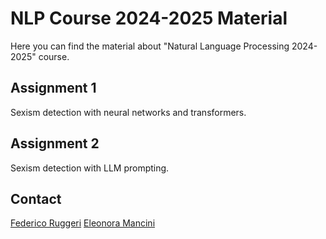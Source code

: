 # NLP Course 2024-2025 Material

Here you can find the material about "Natural Language Processing 2024-2025" course.

## Assignment 1

Sexism detection with neural networks and transformers.

## Assignment 2

Sexism detection with LLM prompting.


## Contact

[Federico Ruggeri](federico.ruggeri6@unibo.it)
[Eleonora Mancini](e.mancini@unibo.it)
